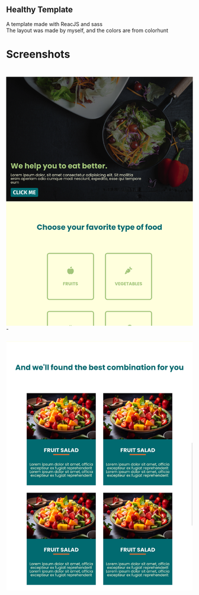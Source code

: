 ## Healthy Template

A template made with ReacJS and sass<br>
The layout was made by myself, and the colors are from colorhunt<br>

# Screenshots

<img align="left" style="padding-top: 25px" src="./assets/screenshot1.png" />-
<img align="left" style="padding-top: 25px" src="./assets/screenshot2.png" />

